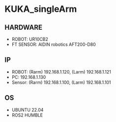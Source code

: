 # KUKA_singleArm

## HARDWARE
* ROBOT: UR10CB2  
* FT SENSOR: AIDIN robotics AFT200-D80

## IP
* ROBOT: (Rarm) 192.168.1.120, (Larm) 192.168.1.121
* PC: 192.168.1.130
* Sensor: (Rarm) 192.168.1.100, (Larm) 192.168.1.101  

## OS
* UBUNTU 22.04
* ROS2 HUMBLE  
